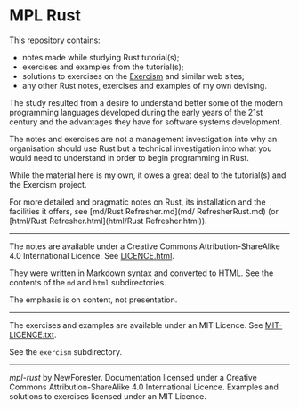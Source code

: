 <!-- mpl-rust by NewForester:  notes and examples of Rust -->

# MPL Rust

This repository contains:

  * notes made while studying Rust tutorial(s);
  * exercises and examples from the tutorial(s);
  * solutions to exercises on the [Exercism](http://exercism.io/languages/rust/about) and similar web sites;
  * any other Rust notes, exercises and examples of my own devising.

The study resulted from a desire to understand better some of the modern programming languages developed during the
early years of the 21st century and the advantages they have for software systems development.

The notes and exercises are not a management investigation into why an organisation should use Rust
but a technical investigation into what you would need to understand in order to begin programming in Rust.

While the material here is my own, it owes a great deal to the tutorial(s) and the Exercism project.

For more detailed and pragmatic notes on Rust, its installation and the facilities it offers,
see [md/Rust Refresher.md](md/ RefresherRust.md) (or [html/Rust Refresher.html](html/Rust Refresher.html)).

---

The notes are available under a Creative Commons Attribution-ShareAlike 4.0 International Licence.
See [LICENCE.html](LICENCE.html).

They were written in Markdown syntax and converted to HTML.
See the contents of the `md` and `html` subdirectories.

The emphasis is on content, not presentation.

---

The exercises and examples are available under an MIT Licence.
See [MIT-LICENCE.txt](MIT-LICENCE.txt).

See the `exercism` subdirectory.

---

*mpl-rust* by NewForester.
Documentation licensed under a Creative Commons Attribution-ShareAlike 4.0 International Licence.
Examples and solutions to exercises licensed under an MIT Licence.

<!-- EOF -->

